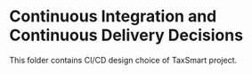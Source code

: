 # Continuous Integration and Continuous Delivery Decisions

This folder contains CI/CD design choice of TaxSmart project.